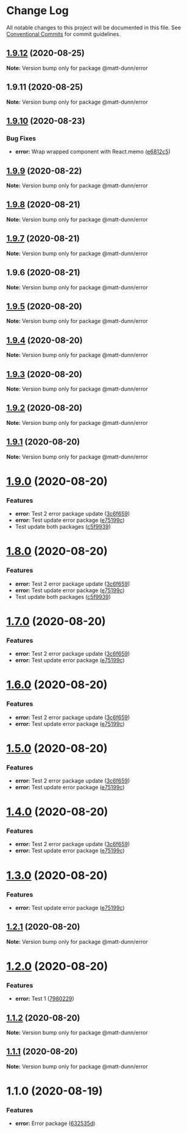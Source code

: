 # Change Log

All notable changes to this project will be documented in this file.
See [Conventional Commits](https://conventionalcommits.org) for commit guidelines.

## [1.9.12](https://github.com/matt-dunn/packages/compare/@matt-dunn/error@1.9.11...@matt-dunn/error@1.9.12) (2020-08-25)

**Note:** Version bump only for package @matt-dunn/error





## 1.9.11 (2020-08-25)

**Note:** Version bump only for package @matt-dunn/error





## [1.9.10](https://github.com/matt-dunn/packages/compare/@matt-dunn/error@1.9.8...@matt-dunn/error@1.9.10) (2020-08-23)


### Bug Fixes

* **error:** Wrap wrapped component with React.memo ([e6812c5](https://github.com/matt-dunn/packages/commit/e6812c5c5354c4aa918e67544076360b454b0b59))





## [1.9.9](https://github.com/matt-dunn/packages/compare/@matt-dunn/error@1.9.8...@matt-dunn/error@1.9.9) (2020-08-22)

**Note:** Version bump only for package @matt-dunn/error





## [1.9.8](https://github.com/matt-dunn/packages/compare/@matt-dunn/error@1.9.7...@matt-dunn/error@1.9.8) (2020-08-21)

**Note:** Version bump only for package @matt-dunn/error





## [1.9.7](https://github.com/matt-dunn/packages/compare/@matt-dunn/error@1.9.6...@matt-dunn/error@1.9.7) (2020-08-21)

**Note:** Version bump only for package @matt-dunn/error





## 1.9.6 (2020-08-21)

**Note:** Version bump only for package @matt-dunn/error





## [1.9.5](https://github.com/matt-dunn/packages/compare/@matt-dunn/error@1.9.4...@matt-dunn/error@1.9.5) (2020-08-20)

**Note:** Version bump only for package @matt-dunn/error





## [1.9.4](https://github.com/matt-dunn/packages/compare/@matt-dunn/error@1.9.3...@matt-dunn/error@1.9.4) (2020-08-20)

**Note:** Version bump only for package @matt-dunn/error





## [1.9.3](https://github.com/matt-dunn/packages/compare/@matt-dunn/error@1.9.2...@matt-dunn/error@1.9.3) (2020-08-20)

**Note:** Version bump only for package @matt-dunn/error





## [1.9.2](https://github.com/matt-dunn/packages/compare/@matt-dunn/error@1.9.1...@matt-dunn/error@1.9.2) (2020-08-20)

**Note:** Version bump only for package @matt-dunn/error





## [1.9.1](https://github.com/matt-dunn/packages/compare/@matt-dunn/error@1.9.0...@matt-dunn/error@1.9.1) (2020-08-20)

**Note:** Version bump only for package @matt-dunn/error





# [1.9.0](https://github.com/matt-dunn/packages/compare/@matt-dunn/error@1.8.0...@matt-dunn/error@1.9.0) (2020-08-20)


### Features

* **error:** Test 2 error package update ([3c6f659](https://github.com/matt-dunn/packages/commit/3c6f6594bb3a5c1690e3ac40c7eadb8b70261e9f))
* **error:** Test update error package ([e75199c](https://github.com/matt-dunn/packages/commit/e75199ce48ba35408660e9c1fa3eac2574d96034))
* Test update both packages ([c5f9939](https://github.com/matt-dunn/packages/commit/c5f9939cc1683af4625825f23ecfb49e7ee8491e))





# [1.8.0](https://github.com/matt-dunn/packages/compare/@matt-dunn/error@1.2.0...@matt-dunn/error@1.8.0) (2020-08-20)


### Features

* **error:** Test 2 error package update ([3c6f659](https://github.com/matt-dunn/packages/commit/3c6f6594bb3a5c1690e3ac40c7eadb8b70261e9f))
* **error:** Test update error package ([e75199c](https://github.com/matt-dunn/packages/commit/e75199ce48ba35408660e9c1fa3eac2574d96034))
* Test update both packages ([c5f9939](https://github.com/matt-dunn/packages/commit/c5f9939cc1683af4625825f23ecfb49e7ee8491e))





# [1.7.0](https://github.com/matt-dunn/packages/compare/@matt-dunn/error@1.6.0...@matt-dunn/error@1.7.0) (2020-08-20)


### Features

* **error:** Test 2 error package update ([3c6f659](https://github.com/matt-dunn/packages/commit/3c6f6594bb3a5c1690e3ac40c7eadb8b70261e9f))
* **error:** Test update error package ([e75199c](https://github.com/matt-dunn/packages/commit/e75199ce48ba35408660e9c1fa3eac2574d96034))





# [1.6.0](https://github.com/matt-dunn/packages/compare/@matt-dunn/error@1.5.0...@matt-dunn/error@1.6.0) (2020-08-20)


### Features

* **error:** Test 2 error package update ([3c6f659](https://github.com/matt-dunn/packages/commit/3c6f6594bb3a5c1690e3ac40c7eadb8b70261e9f))
* **error:** Test update error package ([e75199c](https://github.com/matt-dunn/packages/commit/e75199ce48ba35408660e9c1fa3eac2574d96034))





# [1.5.0](https://github.com/matt-dunn/packages/compare/@matt-dunn/error@1.4.0...@matt-dunn/error@1.5.0) (2020-08-20)


### Features

* **error:** Test 2 error package update ([3c6f659](https://github.com/matt-dunn/packages/commit/3c6f6594bb3a5c1690e3ac40c7eadb8b70261e9f))
* **error:** Test update error package ([e75199c](https://github.com/matt-dunn/packages/commit/e75199ce48ba35408660e9c1fa3eac2574d96034))





# [1.4.0](https://github.com/matt-dunn/packages/compare/@matt-dunn/error@1.3.0...@matt-dunn/error@1.4.0) (2020-08-20)


### Features

* **error:** Test 2 error package update ([3c6f659](https://github.com/matt-dunn/packages/commit/3c6f6594bb3a5c1690e3ac40c7eadb8b70261e9f))
* **error:** Test update error package ([e75199c](https://github.com/matt-dunn/packages/commit/e75199ce48ba35408660e9c1fa3eac2574d96034))





# [1.3.0](https://github.com/matt-dunn/packages/compare/@matt-dunn/error@1.2.1...@matt-dunn/error@1.3.0) (2020-08-20)


### Features

* **error:** Test update error package ([e75199c](https://github.com/matt-dunn/packages/commit/e75199ce48ba35408660e9c1fa3eac2574d96034))





## [1.2.1](https://github.com/matt-dunn/packages/compare/@matt-dunn/error@1.2.0...@matt-dunn/error@1.2.1) (2020-08-20)

**Note:** Version bump only for package @matt-dunn/error





# [1.2.0](https://github.com/matt-dunn/packages/compare/@matt-dunn/error@1.1.2...@matt-dunn/error@1.2.0) (2020-08-20)


### Features

* **error:** Test 1 ([7980229](https://github.com/matt-dunn/packages/commit/7980229907d2ea1be5a38930d12821e6608aba77))





## [1.1.2](https://github.com/matt-dunn/packages/compare/@matt-dunn/error@1.1.1...@matt-dunn/error@1.1.2) (2020-08-20)

**Note:** Version bump only for package @matt-dunn/error





## [1.1.1](https://github.com/matt-dunn/packages/compare/@matt-dunn/error@1.1.0...@matt-dunn/error@1.1.1) (2020-08-20)

**Note:** Version bump only for package @matt-dunn/error





# 1.1.0 (2020-08-19)


### Features

* **error:** Error package ([632535d](https://github.com/matt-dunn/packages/commit/632535d5ca2b368a638aed627b6db45c20da3f18))
